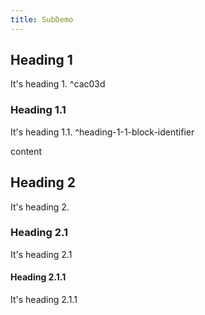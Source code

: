 ```yaml
---
title: SubDemo
---
```


## Heading 1

It's heading 1. ^cac03d

### Heading 1.1

It's heading 1.1. ^heading-1-1-block-identifier

content

## Heading 2

It's heading 2.

### Heading 2.1

It's heading 2.1

#### Heading 2.1.1

It's heading 2.1.1
